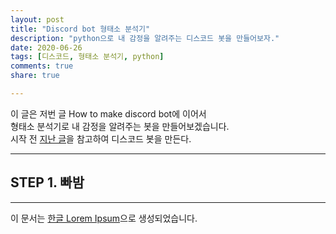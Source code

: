 ```yaml
---
layout: post
title: "Discord bot 형태소 분석기"
description: "python으로 내 감정을 알려주는 디스코드 봇을 만들어보자."
date: 2020-06-26
tags: [디스코드, 형태소 분석기, python]
comments: true
share: true

---
```


이 글은 저번 글 How to make discord bot에 이어서<br>형태소 분석기로 내 감정을 알려주는 봇을 만들어보겠습니다.<br>
시작 전 [지난 글](https://dbrudals.github.io/2020-06-26/How-to-make-discord-bot/)을 참고하여 디스코드 봇을 만든다.

--- 

## STEP 1. 빠밤


--- 

이 문서는 [한글 Lorem Ipsum](http://guny.kr/stuff/klorem/)으로 생성되었습니다.
